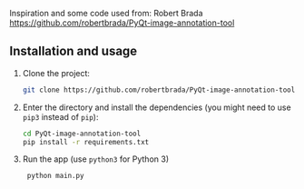 Inspiration and some code used from: Robert Brada https://github.com/robertbrada/PyQt-image-annotation-tool

## Installation and usage

1. Clone the project:
    ```bash
    git clone https://github.com/robertbrada/PyQt-image-annotation-tool.git
    ```

2. Enter the directory and install the dependencies (you might need to use ```pip3``` instead of ```pip```):
    ```bash
    cd PyQt-image-annotation-tool
    pip install -r requirements.txt
    ```
3. Run the app (use ```python3``` for Python 3)
   ```bash
    python main.py
    ```
